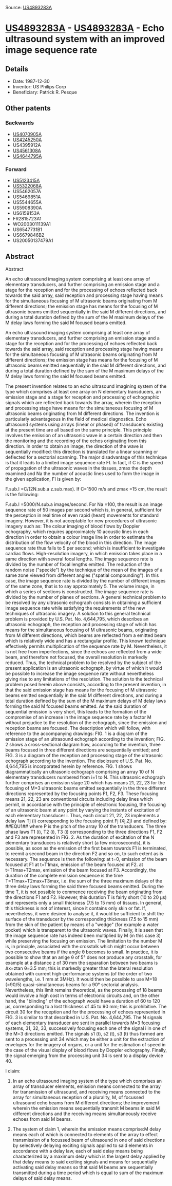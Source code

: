 Source: [US4893283A](https://patents.google.com/patent/US4893283A)

# [US4893283A](US4893283A.md) - [US4893283A](US4893283A.md) - Echo ultrasound system with an improved image sequence rate

## Details

* Date: 1987-12-30
* Inventor: US Philips Corp
* Beneficiary: Patrick R. Pesque

## Other patents

### Backwards
 * [US4070905A](US4070905A.md)
 * [US4245250A](US4245250A.md)
 * US4395912A
 * [US4561308A](US4561308A.md)
 * [US4644795A](US4644795A.md)
### Forward
 * [US5123415A](US5123415A.md)
 * [US5322068A](US5322068A.md)
 * US5462057A
 * US5469851A
 * US5544655A
 * US5908390A
 * US6159153A
 * FR2815723A1
 * WO2003011139A1
 * US6547731B1
 * US6679846B2
 * US20050137479A1
## Abstract

Abstract

An echo ultrasound imaging system comprising at least one array of elementary transducers, and further comprising an emission stage and a stage for the reception and for the processing of echoes reflected back towards the said array, said reception and processing stage having means for the simultaneous focusing of M ultrasonic beams originating from M different directions; the emission stage has means for the focusing of M ultrasonic beams emitted sequentially in the said M different directions, and during a total duration defined by the sum of the M maximum delays of the M delay laws forming the said M focused beams emitted.



An echo ultrasound imaging system comprising at least one array of elementary transducers, and further comprising an emission stage and a stage for the reception and for the processing of echoes reflected back towards the said array, said reception and processing stage having means for the simultaneous focusing of M ultrasonic beams originating from M different directions; the emission stage has means for the focusing of M ultrasonic beams emitted sequentially in the said M different directions, and during a total duration defined by the sum of the M maximum delays of the M delay laws forming the said M focused beams emitted.

The present invention relates to an echo ultrasound imagining system of the type which comprises at least one array on N elementary transducers, an emission stage and a stage for reception and processing of echographic signals which are reflected back towards the array, wherein the reception and processing stage have means for the simultaneous focusing of M ultrasonic beams originating from M different directions. The invention is particularly advantageous in the field of medical diagnostics.
Echo ultrasound systems using arrays (linear or phased) of transducers existing at the present time are all based on the same principle. This principle involves the emission of an ultrasonic wave in a certain direction and then the monitoring and the recording of the echos originating from this direction. In order to obtain an image, the direction of the wave is sequentially modified: this direction is translated for a linear scanning or deflected for a sectorial scanning.
The major disadvantage of this technique is that it leads to a limited image sequence rate FI. In fact, if C is the speed of propagation of the ultrasonic waves in the tissues, zmax the depth examined and Na the number of acoustic lines used to form the image in the given application, FI is given by:

 F.sub.I =C/(2N.sub.a z.sub.max).
If C=1500 m/s and zmax =15 cm, the result is the following:

 F.sub.I =5000/N.sub.a images/second.
For Na =100, the result is an image sequence rate of 50 images per second which is, in general, sufficient for the perception in real time of even rapid (heart) movements for standard imagery. However, it is not acceptable for new procedures of ultrasonic imagery such as:
The colour imaging of blood flows by Doppler echography, which requires approximately 10 acoustic lines in each direction in order to obtain a colour image line in order to estimate the distribution of the flow velocity of the blood in this direction. The image sequence rate thus falls to 5 per second; which is insufficient to investigate cardiac flows.
High-resolution imagery, in which emission takes place in a same direction with several focal lengths. The image sequence rate is divided by the number of focal lengths emitted.
The reduction of the random noise ("speckle") by the technique of the mean of the images of a same zone viewed from different angles ("spatial compounding"). In this case, the image sequence rate is divided by the number of different images of the same zone, that is to say approximately 5.
The volume image, in which a series of sections is constructed. The image sequence rate is divided by the number of planes of sections.
A general technical problem to be resolved by any ultrasonic echograph consists in obtaining a sufficient image sequence rate while satisfying the requirements of the new techniques of ultrasonic imagery.
A solution to this general technical problem is provided by U.S. Pat. No. 4,644,795, which describes an ultrasonic echograph, the reception and processing stage of which has means for the simultaneous focusing of M ultrasonic beams, originating from M different directions, which beams are reflected from a emitted beam which is relatively wide and has a rectangular profile. This known technique effectively permits multiplication of the sequence rate by M. Nevertheless, it is not free from imperfections, since the echoes are reflected from a wide beam, and therefore not focused, the overall resolution is markedly reduced.
Thus, the technical problem to be resolved by the subject of the present application is an ultrasonic echograph, by virtue of which it would be possible to increase the image sequence rate without nevertheless giving rise to any limitations of the resolution.
The solution to the technical problem posed herein above consists, according to the present invention, in that the said emission stage has means for the focusing of M ultrasonic beams emitted sequentially in the said M different directions, and during a total duration defined by the sum of the M maximum delays of M delay laws forming the said M focused beams emitted.
As the said duration of sequential emission is very short, this leads to the formation of the compromise of an increase in the image sequence rate by a factor M without prejudice to the resolution of the echograph, since the emission and reception beams are focused.
The description which will follow, with reference to the accompanying drawings:
FIG. 1 is a diagram of the emission stage of an ultrasound echograph according to the invention;
FIG. 2 shows a cross-sectional diagram how, according to the invention, three beams focused in three different directions are sequentially emitted; and
FIG. 3 is a diagram of the reception and processing stage of the ultrasonic echograph according to the invention.
The disclosure of U.S. Pat. No. 4,644,795 is incorporated herein by reference.
FIG. 1 shows diagrammatically an ultrasonic echograph comprising an array 10 of N elementary transducers numbered from i=1 to N. This ultrasonic echograph further comprises an emission stage 20 which has means 21, 22, 23 for the focusing of M=3 ultrasonic beams emitted sequentially in the three different directions represented by the focusing points F1, F2, F3. These focusing means 21, 22, 23 are conventional circuits including delay lines which permit, in accordance with the principle of electronic focusing, the focusing of an ultrasonic beam at any point by varying the instants of excitation of each elementary transducer i. Thus, each circuit 21, 22, 23 implements a delay law Tj (i) corresponding to the focusing point Fj (Xj,Zj) and defined by: ##EQU1## where P is the pitch of the array 10 of the transducers.
The three phase laws T1 (i), T2 (i), T3 (i) corresponding to the three directions F1, F2 and F3 are represented in FIG. 2.
As the duration of excitation of the N elementary transducers is relatively short (a few microseconds), it is possible, as soon as the emission of the first beam towards F1 is terminated, to reemit a second beam in the direction F2 and so on, to such extent as is necessary. The sequence is then the following:
at t=0, emission of the beam focused at F1
at t=T1max, emission of the beam focused at F2.
at t=T1max+T2max, emission of the beam focused at F3.
Accordingly, the duration of the complete emission sequence is the time T=T1max+T2max+T3max, i.e. the sum of the three maximum delays of the three delay laws forming the said three focused beams emitted.
During the time T, it is not possible to commence receiving the beam originating from the directions F1 and F2. However, this duration T is fairly short (10 to 20 μs) and represents only a small thickness (7.5 to 15 mm) of tissues. In general, this thickness is not of interest, since it contains only skin or fat. If, nevertheless, it were desired to analyse it, it would be sufficient to shift the surface of the transducer by the corresponding thickness (7.5 to 15 mm) from the skin of the patient by means of a "wedge" (for example a water pocket) which is transparent to the ultrasonic waves.
Finally, it is seen that the image sequence rate has indeed been multiplied by M (in this case 3) while preserving the focusing on emission.
The limitation to the number M is, in principle, associated with the crosstalk which might occur between two consecutive beams if the angle θ becomes to small. In practice, it is possible to show that an anlge θ of 5° does not produce any crosstalk, for example at a distance z of 30 mm the separation between two beams is Δx=ztan θ=3.5 mm; this is markedly greater than the lateral resolution obtained with current high-performance systems (of the order of two wavelengths, i.e. 1 mm at 3MHz). It would then be possible to use M=18 (=90/5) quasi-simultaneous beams for a 90° sectorial analysis.
Nevertheless, this limit remains theoretical, as the processing of 18 beams would involve a high cost in terms of electronic circuits and, on the other hand, the "blinding" of the echograph would have a duration of 60 to 120 μs, corresponding to a lost thickness of 45 to 90 mm; this is prohibitive.
The circuit 30 for the reception and for the processing of echoes represented in FIG. 3 is similar to that described in U.S. Pat. No. 4,644,795. The N signals of each elementary transducer are sent in parallel towards M=3 focusing systems, 31, 32, 33, successively focusing each one of the signal i in one of the M=3 directions emitted.
The signals s1 (t), s2 (t), s3 (t) thus formed are sent to a processing unit 34 which may be either a unit for the extraction of envelopes for the imagery of organs, or a unit for the estimation of speed in the case of the visual display of blood flows by Doppler echography. Finally, the signal emerging from the processing unit 34 is sent to a display device 40.

I claim:
 
1. In an echo ultrasound imaging system of the type which comprises an array of transducer elements, emission means connected to the array for transmission of ultrasound, and receiving means connected to the array for simultaneous reception of a plurality, M, of focussed ultrasound echo beams from M different directions; the improvement wherein the emission means sequentially transmit M beams in said M different directions and the receiving means simultaneously receive echoes from said M beams.

  
2. The system of claim 1, wherein the emission means comprise:M delay means each of which is connected to elements of the array to effect transmission of a focussed beam of ultrasound in one of said directions by selectively delaying exciting signals applied to said elements in accordance with a delay law, each of said delay means being characterized by a maximum delay which is the largest delay applied by that delay means to said exciting signals and means for sequentially activating said delay means so that said M beams are sequentially transmitted during a time period which is equal to sum of the maximum delays of said delay means.